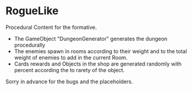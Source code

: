# RogueLike

Procedural Content for the formative.

- The GameObject "DungeonGenerator" generates the dungeon procedurally
- The enemies spawn in rooms according to their weight and to the total weight of enemies to add in the current Room.
- Cards rewards and Objects in the shop are generated randomly with percent according the to rarety of the object.

Sorry in advance for the bugs and the placeholders.
